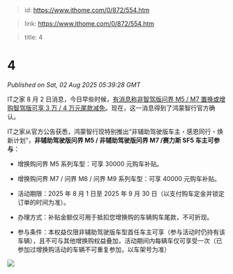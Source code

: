 > id: https://www.ithome.com/0/872/554.htm

> link: https://www.ithome.com/0/872/554.htm

> title: 4

# 4
_Published on Sat, 02 Aug 2025 05:39:28 GMT_

IT之家 8 月 2 日消息，今日早些时候，[有消息称非智驾版问界 M5 / M7 置换或增购智驾版可享 3 万 / 4 万元尾款减免](https://www.ithome.com/0/872/504.htm)。现在，这一消息得到了鸿蒙智行官方确认。

IT之家从官方公告获悉，鸿蒙智行现特别推出“非辅助驾驶版车主・感恩同行・焕新计划”，**非辅助驾驶版问界 M5 / 非辅助驾驶版问界 M7 /赛力斯 SF5 车主可参与**：

-   增换购问界 M5 系列车型：可享 30000 元购车补贴。
    
-   增换购问界 M7 / 问界 M8 / 问界 M9 系列车型：可享 40000 元购车补贴。
    
-   活动期限：2025 年 8 月 1 日至 2025 年 9 月 30 日（以支付购车定金并锁定订单的时间为准）。
    
-   办理方式：补贴金额仅可用于抵扣您增换购的车辆购车尾款，不可折现。
    
-   参与条件：本权益仅限非辅助驾驶版车型首任车主可享（参与活动时仍持有该车辆），且不可与其他增换购权益叠加，活动期间内每辆车仅可享受一次（已参加过增换购活动的车辆不可重复参加，以车架号为准）
    

![](https://img.ithome.com/newsuploadfiles/2025/8/ca6f3760-37f1-4ed5-ac17-eb55f5502df3.jpg?x-bce-process=image/format,f_auto)
